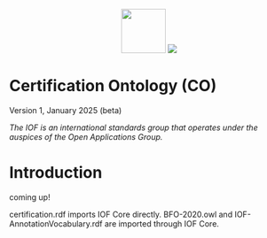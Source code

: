 <p align="center">
<img src="https://user-images.githubusercontent.com/12449023/166088434-b6761386-9b3f-4881-a891-c8ffdbde0fae.png" height="80">
<img src="https://user-images.githubusercontent.com/12449023/166088435-a9fcc4c7-f51d-443a-b1fd-9fe96a204f77.png" >
</p>

# Certification Ontology (CO)

Version 1, January 2025 (beta)

*The IOF is an international standards group that operates under the auspices of the Open Applications Group.*

# Introduction

coming up!

certification.rdf imports IOF Core directly. BFO-2020.owl and IOF-AnnotationVocabulary.rdf are imported through IOF Core.  